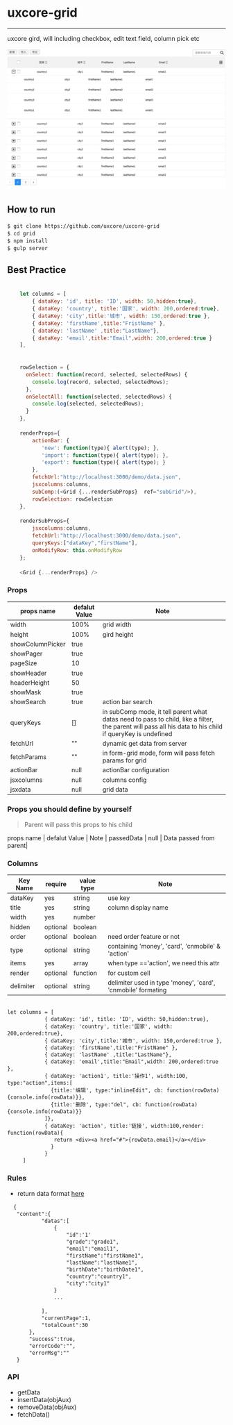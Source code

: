 # uxcore-grid

---

uxcore gird, will including checkbox, edit text field, column pick etc

![](demo/screenshot.png)

## How to run

```sh
$ git clone https://github.com/uxcore/uxcore-grid
$ cd grid
$ npm install
$ gulp server
```

## Best Practice

```javascript

	let columns = [
	    { dataKey: 'id', title: 'ID', width: 50,hidden:true},
	    { dataKey: 'country', title:'国家', width: 200,ordered:true},
	    { dataKey: 'city',title:'城市', width: 150,ordered:true },
	    { dataKey: 'firstName',title:"FristName" },  
	    { dataKey: 'lastName' ,title:"LastName"},
	    { dataKey: 'email',title:"Email",width: 200,ordered:true }
	],


	rowSelection = {
	  onSelect: function(record, selected, selectedRows) {
	    console.log(record, selected, selectedRows);
	  },
	  onSelectAll: function(selected, selectedRows) {
	    console.log(selected, selectedRows);
	  }
	},

	renderProps={
        actionBar: {
           'new': function(type){ alert(type); },
           'import': function(type){ alert(type); },
           'export': function(type){ alert(type); }
        },
        fetchUrl:"http://localhost:3000/demo/data.json",
        jsxcolumns:columns,
        subComp:(<Grid {...renderSubProps}  ref="subGrid"/>),
        rowSelection: rowSelection
	},
	
	renderSubProps={
        jsxcolumns:columns,
        fetchUrl:"http://localhost:3000/demo/data.json",
        queryKeys:["dataKey","firstName"],
        onModifyRow: this.onModifyRow
	};

	<Grid {...renderProps} />

```



### Props

props name       |  defalut Value  |  Note   | 
-----------      |  ------         | -----    |
width            |  100%           | grid width |
height           |  100%           | gird height |
showColumnPicker |  true           |   |
showPager        |  true           |   |
pageSize         |  10             |   |
showHeader       |  true           |   |
headerHeight     |  50             |   |
showMask         |  true           |   |
showSearch       |  true           | action bar search  | 
queryKeys        |  []             | in subComp mode, it tell parent what datas need to pass to child, like a filter, the parent will pass all his data to his child if queryKey is undefined|
fetchUrl         |  ""             | dynamic get data from server |
fetchParams      |  ""             | in form-grid mode, form will pass fetch params for grid |
actionBar        |  null           | actionBar configuration |
jsxcolumns       |  null           | columns config |
jsxdata          |  null           | grid data |


### Props you should define by yourself

> Parent will pass this props to his child  

props name       |  defalut Value  |  Note   | 
passedData       |  null           |  Data passed from parent|



### Columns


Key Name       |  require  |  value type  | Note   | 
-----------    |  ------   |   ---------- | -----  |
dataKey        |  yes      |  string      | use key |
title          |  yes      |  string      | column display name |
width          |  yes      |  number      |   |
hidden         |  optional |  boolean     |   |
order          |  optional |  boolean     | need order feature or not |
type           |  optional |  string      | containing 'money', 'card', 'cnmobile' & 'action' |
items          |  yes      |  array       | when type =='action', we need this attr |
render         |  optional |  function    | for custom cell |
delimiter      |  optional |  string      | delimiter used in type 'money', 'card', 'cnmobile' formating|


```

let columns = [
            { dataKey: 'id', title: 'ID', width: 50,hidden:true},
            { dataKey: 'country', title:'国家', width: 200,ordered:true},
            { dataKey: 'city',title:'城市', width: 150,ordered:true },
            { dataKey: 'firstName',title:"FristName" },  
            { dataKey: 'lastName' ,title:"LastName"},
            { dataKey: 'email',title:"Email",width: 200,ordered:true },
            { dataKey: 'action1', title:'操作1', width:100, type:"action",items:[
              {title:'编辑', type:"inlineEdit", cb: function(rowData){console.info(rowData)}},
              {title:'删除', type:"del", cb: function(rowData){console.info(rowData)}}
            ]},
            { dataKey: 'action', title:'链接', width:100,render: function(rowData){
               return <div><a href="#">{rowData.email}</a></div>
              }
            }
     ]

```



### Rules

 * return data format [here](http://gitlab.alibaba-inc.com/alinw/yosemite/issues/18) 
 ```
   {
	"content":{
			"datas":[
				{	
					"id":'1'
					"grade":"grade1",
					"email":"email1",
					"firstName":"firstName1",
					"lastName":"lastName1",
					"birthDate":"birthDate1",
					"country":"country1",
					"city":"city1"
				}
				...
		
			],
			"currentPage":1,
			"totalCount":30
		},
		"success":true,
		"errorCode":"",
		"errorMsg":""
	}

 ```

### API

* getData
* insertData(objAux)
* removeData(objAux)
* fetchData()
